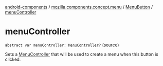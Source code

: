 [android-components](../../index.md) / [mozilla.components.concept.menu](../index.md) / [MenuButton](index.md) / [menuController](./menu-controller.md)

# menuController

`abstract var menuController: `[`MenuController`](../-menu-controller/index.md)`?` [(source)](https://github.com/mozilla-mobile/android-components/blob/master/components/concept/menu/src/main/java/mozilla/components/concept/menu/MenuButton.kt#L21)

Sets a [MenuController](../-menu-controller/index.md) that will be used to create a menu when this button is clicked.


